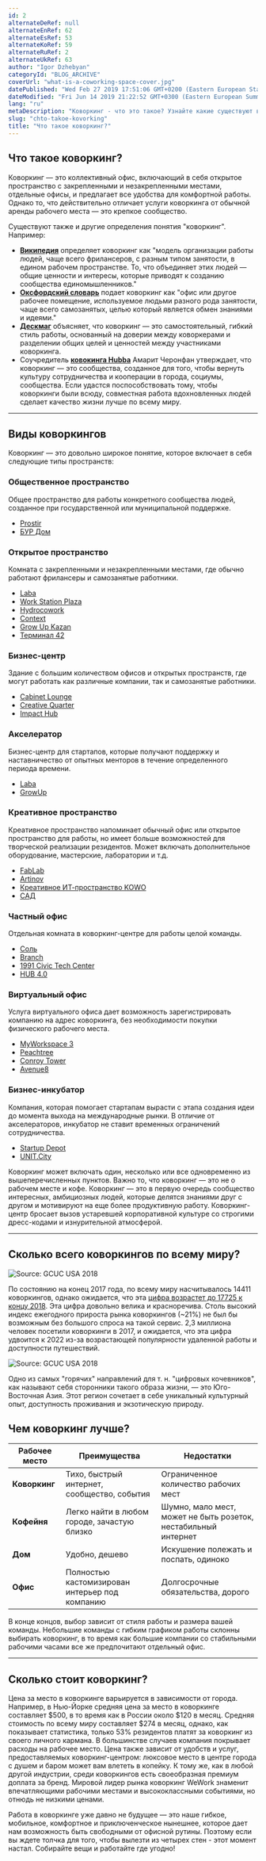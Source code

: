 ```yaml
---
id: 2
alternateDeRef: null
alternateEnRef: 62
alternateEsRef: 53
alternateKoRef: 59
alternateRuRef: 2
alternateUkRef: 63
author: "Igor Dzhebyan"
categoryId: "BLOG_ARCHIVE"
coverUrl: "what-is-a-coworking-space-cover.jpg"
datePublished: "Wed Feb 27 2019 17:51:06 GMT+0200 (Eastern European Standard Time)"
dateModified: "Fri Jun 14 2019 21:22:52 GMT+0300 (Eastern European Summer Time)"
lang: "ru"
metaDescription: "Коворкинг - что это такое? Узнайте какие существуют виды коворкинга, какие у него преимущества и недостатки, а также какова средняя цена аренды места в коворкинг центре."
slug: "chto-takoe-kovorking"
title: "Что такое коворкинг?"
---
```


## Что такое коворкинг?

Коворкинг — это коллективный офис, включающий в себя открытое пространство с закрепленными и незакрепленными местами, отдельные офисы, и предлагает все удобства для комфортной работы. Однако то, что действительно отличает услуги коворкинга от обычной аренды рабочего места — это крепкое сообщество.

Существуют также и другие определения понятия "коворкинг". Например:

- **[Википедия](https://en.wikipedia.org/wiki/Coworking)** определяет коворкинг как "модель организации работы людей, чаще всего фрилансеров, с разным типом занятости, в едином рабочем пространстве. То, что объединяет этих людей — общие ценности и интересы, которые приводят к созданию сообщества единомышленников."
- **[Оксфордский словарь](https://en.oxforddictionaries.com/definition/co-working)** подает коворкинг как "офис или другое рабочее помещение, используемое людьми разного рода занятости, чаще всего самозанятых, целью который является обмен знаниями и идеями."
- **[Дескмаг](http://www.deskmag.com/en/what-is-coworking-about-the-changing-labor-market-208)** объясняет, что коворкинг — это самостоятельный, гибкий стиль работы, основанный на доверии между коворкерами и разделении общих целей и ценностей между участниками коворкинга.
- Соучредитель **[ковокинга Hubba](https://www.hubbathailand.com/)** Амарит Черонфан утверждает, что коворкинг — это сообщества, созданное для того, чтобы вернуть культуру сотрудничества и кооперации в города, социумы, сообщества. Если удастся поспособствовать тому, чтобы коворкинги были всюду, совместная работа вдохновленных людей сделает качество жизни лучше по всему миру.

---

## Виды коворкингов

Коворкинг — это довольно широкое понятие, которое включает в себя следующие типы пространств:

### Общественное пространство

Общее пространство для работы конкретного сообщества людей, созданное при государственной или муниципальной поддержке.
- [Prostir](https://www.facebook.com/ProstirLviv/)
- [БУР Дом](https://www.facebook.com/burkhata/)

### Открытое пространство

Комната с закрепленными и незакрепленными местами, где обычно работают фрилансеры и самозанятые работники.
- [Laba](https://laba.moscow/)
- [Work Station Plaza](https://coworkstation.ru/plaza)
- [Hydrocowork](http://hydrocowork.ru/)
- [Context](https://context.place/)
- [Grow Up Kazan](https://kzn.growup-coworking.ru/)
- [Терминал 42](https://terminal42.com.ua/)

### Бизнес-центр

Здание с большим количеством офисов и открытых пространств, где могут работать как различные компании, так и самозанятые работники.
- [Cabinet Lounge](http://cabinetlounge.ru/ru_RU/)
- [Creative Quarter](https://creativequarter.net/ru/)
- [Impact Hub](https://www.facebook.com/ImpactHubOdessa/)

### Акселератор

Бизнес-центр для стартапов, которые получают поддержку и наставничество от опытных менторов в течение определенного периода времени.
- [Laba](https://laba.moscow/)
- [GrowUp](https://growup-coworking.ru/)

### Креативное пространство

Креативное пространство напоминает обычный офис или открытое пространство для работы, но имеет больше возможностей для творческой реализации резидентов. Может включать дополнительное оборудование, мастерские, лаборатории и т.д.
- [FabLab](http://fablab-seoul.org/)
- [Artinov](https://www.artinov.com.ua/)
- [Креативное ИТ-пространство KOWO](https://kowo.me/)
- [САД](http://gogarden.com.ua/)

### Частный офис

Отдельная комната в коворкинг-центре для работы целой команды.
- [Соль](http://saltsalt.ru/)
- [Branch](https://www.coworkingbranch.com/)
- [1991 Civic Tech Center](https://www.1991.center/)
- [HUB 4.0](https://4hub.com.ua/)

### Виртуальный офис

Услуга виртуального офиса дает возможность зарегистрировать компанию на адрес коворкинга, без необходимости покупки физического рабочего места.
- [MyWorkspace 3](https://www.myworkspace.co.kr/)
- [Peachtree](https://peachtree.kr/locations/2)
- [Conroy Tower](http://conroytower.vn/)
- [Avenue8](https://www.avenue8offices.com/)

### Бизнес-инкубатор

Компания, которая помогает стартапам вырасти с этапа создания идеи до момента выхода на международные рынки. В отличие от акселераторов, инкубатор не ставит временных ограничений сотрудничества.
- [Startup Depot](https://startupdepot.lviv.ua/en/)
- [UNIT.City](https://unit.city/en/become-a-resident/club-office/)

Коворкинг может включать один, несколько или все одновременно из вышеперечисленных пунктов. Важно то, что коворкинг — это не о рабочем месте и кофе. Коворкинг — это в первую очередь сообщество интересных, амбициозных людей, которые делятся знаниями друг с другом и мотивируют на еще более продуктивную работу. Коворкинг-центр бросает вызов устаревшей корпоративной культуре со строгими дресс-кодами и изнурительной атмосферой.

---

## Сколько всего коворкингов по всему миру?

![Source: GCUC USA 2018](https://s3.ap-northeast-2.amazonaws.com/blogs.andcards.com/what-is-a-coworking-space-number.jpg|height=600,width=900)

По состоянию на конец 2017 года, по всему миру насчитывалось 14411 коворкингов, однако ожидается, что эта [цифра возрастет до 17725 к концу 2018](http://usa.gcuc.co/2018-global-coworking-forecast-30432-spaces-5-1-million-members-2022/). Эта цифра довольно велика и красноречива. Столь высокий индекс ежегодного прироста рынка коворкингов (~21%) не был бы возможным без большого спроса на такой сервис. 2,3 миллиона человек посетили коворкинги в 2017, и ожидается, что эта цифра удвоится к 2022 из-за возрастающей популярности удаленной работы и доступности путешествий.

![Source: GCUC USA 2018](https://s3.ap-northeast-2.amazonaws.com/blogs.andcards.com/what-is-a-coworking-space-members.jpg|height=600,width=900)

Одно из самых "горячих" направлений для т. н. "цифровых кочевников", как называют себя сторонники такого образа жизни, — это Юго-Восточная Азия. Этот регион сочетает в себе уникальный культурный опыт, доступность проживания и экзотическую природу.

## Чем коворкинг лучше?

| **Рабочее место** | **Преимущества** | **Недостатки** |
| ---------------- | ------------------------------------ | ---------------------------------------------- |
| **Коворкинг** | Тихо, быстрый интернет, сообщество, события | Ограниченное количество рабочих мест |
| **Кофейня** | Легко найти в любом городе, зачастую близко | Шумно, мало мест, может не быть розеток, нестабильный интернет |
| **Дом** | Удобно, дешево | Искушение полежать и поспать, одиноко |
| **Офис** | Полностью кастомизирован интерьер под компанию | Долгосрочные обязательства, дорого |

В конце концов, выбор зависит от стиля работы и размера вашей команды. Небольшие команды с гибким графиком работы склонны выбирать коворкинг, в то время как большие компании со стабильными рабочими часами все же предпочитают отдельный офис.

---

## Сколько стоит коворкинг?

Цена за место в коворкинге варьируется в зависимости от города. Например, в Нью-Йорке средняя цена за место в коворкинге составляет $500, в то время как в России около $120 в месяц. Средняя стоимость по всему миру составляет $274 в месяц, однако, как показывает статистика, только 53% резидентов платят за коворкинг из своего личного кармана. В большинстве случаев компания покрывает расходы на рабочее место. Цена также зависит от удобств и услуг, предоставляемых коворкинг-центром: люксовое место в центре города с душем и баром может вам влететь в копейку. К тому же, как в любой другой индустрии, среди коворкингов есть своеобразная премиум доплата за бренд. Мировой лидер рынка коворкинг WeWork знаменит впечатляющими рабочими местами и высококлассными событиями, но отнюдь не низкими ценами.

Работа в коворкинге уже давно не будущее — это наше гибкое, мобильное, комфортное и приключенческое нынешнее, которое дает нам возможность быть свободными от офисной рутины. Поэтому если вы ждете толчка для того, чтобы вылезти из четырех стен - этот момент настал. Собирайте вещи и работайте где угодно!

